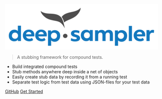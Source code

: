 ![logo](https://github.com/ppi-ag/deep-sampler/raw/main/docs/assets/logo.svg)

> A stubbing framework for compound tests.

- Build integrated compound tests
- Stub methods anywhere deep inside a net of objects
- Easily create stub data by recording it from a running test
- Separate test logic from test data using JSON-files for your test data

[GitHub](https://github.com/ppi-ag/deep-sampler/)
[Get Started](#deepsampler)
